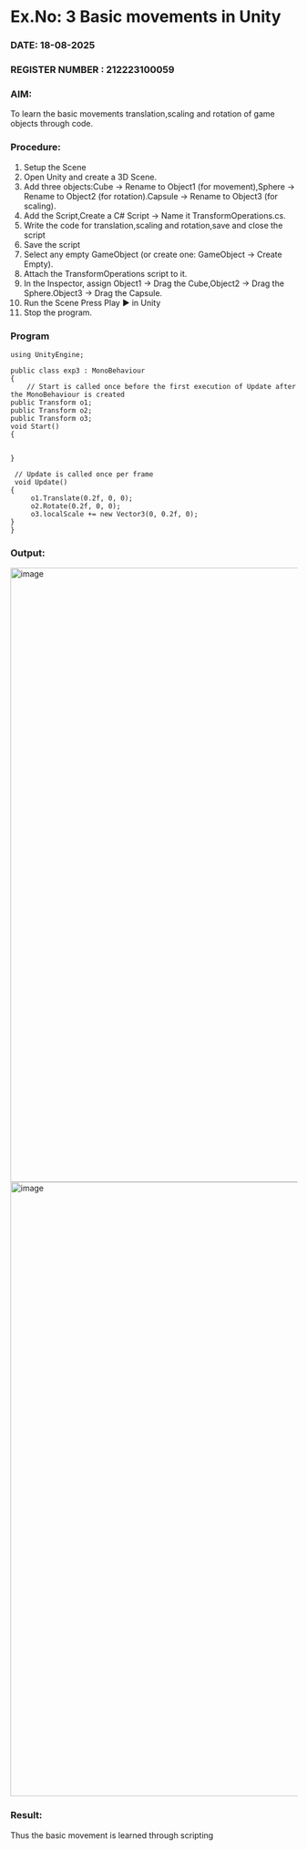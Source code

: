 # Ex.No: 3  Basic movements in Unity 
### DATE: 18-08-2025                                                                           
### REGISTER NUMBER : 212223100059
### AIM: 
 To learn the basic movements translation,scaling and rotation of game objects through code.
### Procedure:
1. Setup the Scene
2. Open Unity and create a 3D Scene.
3. Add three objects:Cube → Rename to Object1 (for movement),Sphere → Rename to Object2 (for rotation).Capsule → Rename to Object3 (for scaling).
4. Add the Script,Create a C# Script → Name it TransformOperations.cs.
5. Write the code for translation,scaling and rotation,save and close the script
6. Save the script
7. Select any empty GameObject (or create one: GameObject → Create Empty).
8. Attach the TransformOperations script to it.
9. In the Inspector, assign Object1 → Drag the Cube,Object2 → Drag the Sphere.Object3 → Drag the Capsule.
10. Run the Scene Press Play ▶️ in Unity
11. Stop the program.
### Program 
```
using UnityEngine;

public class exp3 : MonoBehaviour
{
    // Start is called once before the first execution of Update after the MonoBehaviour is created
public Transform o1;
public Transform o2;
public Transform o3;
void Start()
{
    

}

 // Update is called once per frame
 void Update()
{
     o1.Translate(0.2f, 0, 0);
     o2.Rotate(0.2f, 0, 0);
     o3.localScale += new Vector3(0, 0.2f, 0);
}
}

```
### Output:

<img width="1919" height="1079" alt="image" src="https://github.com/user-attachments/assets/dc02bf74-22c7-434f-8c9c-31a0b9e61158" />

<img width="1919" height="1079" alt="image" src="https://github.com/user-attachments/assets/750ff87d-423b-4c7a-9234-0118b9d16dee" />

### Result:
Thus the basic movement is learned through scripting


